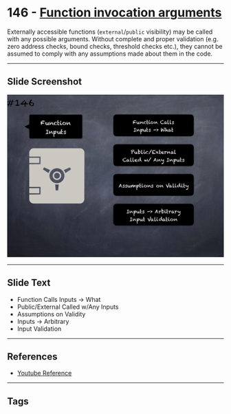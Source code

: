 # 146 - [Function invocation arguments](Function%20invocation%20arguments.md)
Externally accessible functions (`external`/`public` visibility) may be called with any possible arguments. Without complete and proper validation (e.g. zero address checks, bound checks, threshold checks etc.), they cannot be assumed to comply with any assumptions made about them in the code.
___
## Slide Screenshot
![0146.png](../../images/5.Pitfalls%20and%20Best%20Practices%20201/146.png)
___
## Slide Text
- Function Calls Inputs -> What
- Public/External Called w/Any Inputs
- Assumptions on Validity
- Inputs -> Arbitrary
- Input Validation
___
## References
- [Youtube Reference](https://youtu.be/pXoEIjHupXk?t=477)
___
## Tags